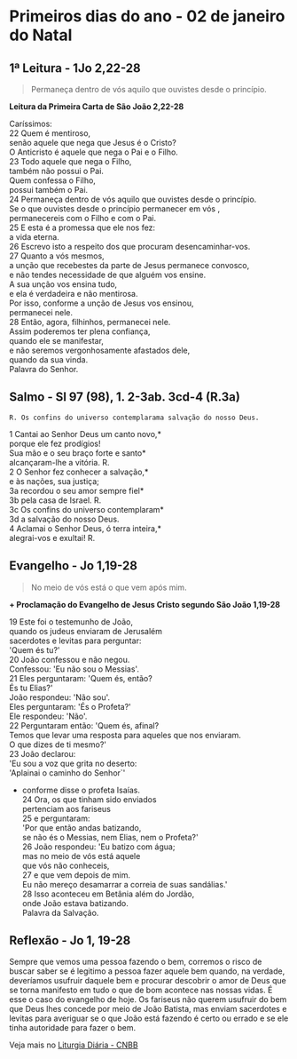 # Primeiros dias do ano - 02 de janeiro do Natal

## 1ª Leitura - 1Jo 2,22-28

> Permaneça dentro de vós aquilo que ouvistes desde o princípio.

**Leitura da Primeira Carta de São João 2,22-28**

Caríssimos:    
22 Quem é mentiroso,    
 senão aquele que nega que Jesus é o Cristo?    
 O Anticristo é aquele que nega o Pai e o Filho.     
23 Todo aquele que nega o Filho,    
 também não possui o Pai.    
 Quem confessa o Filho,    
 possui também o Pai.     
24 Permaneça dentro de vós aquilo que ouvistes desde o princípio.   
 Se o que ouvistes desde o princípio permanecer em vós ,    
 permanecereis com o Filho e com o Pai.     
25 E esta é a promessa que ele nos fez:    
 a vida eterna.     
26 Escrevo isto a respeito dos que procuram desencaminhar-vos.     
27 Quanto a vós mesmos,    
 a unção que recebestes da parte de Jesus permanece convosco,   
 e não tendes necessidade de que alguém vos ensine.    
 A sua unção vos ensina tudo,    
 e ela é verdadeira e não mentirosa.    
 Por isso, conforme a unção de Jesus vos ensinou,   
 permanecei nele.     
28 Então, agora, filhinhos, permanecei nele.   
 Assim poderemos ter plena confiança,    
 quando ele se manifestar,    
 e não seremos vergonhosamente afastados dele,    
 quando da sua vinda.   
 Palavra do Senhor.

## Salmo - Sl 97 (98), 1. 2-3ab. 3cd-4 (R.3a)

`R. Os confins do universo contemplarama salvação do nosso Deus.`

1 Cantai ao Senhor Deus um canto novo,*   
 porque ele fez prodígios!   
 Sua mão e o seu braço forte e santo*   
 alcançaram-lhe a vitória. R.    
2 O Senhor fez conhecer a salvação,*   
 e às nações, sua justiça;    
3a recordou o seu amor sempre fiel*    
3b pela casa de Israel. R.    
3c Os confins do universo contemplaram*    
3d a salvação do nosso Deus.     
4 Aclamai o Senhor Deus, ó terra inteira,*   
 alegrai-vos e exultai! R.

## Evangelho - Jo 1,19-28

> No meio de vós está o que vem após mim.

**+ Proclamação do Evangelho de Jesus Cristo segundo São João 1,19-28**

19 Este foi o testemunho de João,   
 quando os judeus enviaram de Jerusalém    
 sacerdotes e levitas para perguntar:   
 'Quem és tu?'    
20 João confessou e não negou.   
 Confessou: 'Eu não sou o Messias'.    
21 Eles perguntaram: 'Quem és, então?   
 És tu Elias?'   
 João respondeu: 'Não sou'.   
 Eles perguntaram: 'És o Profeta?'   
 Ele respondeu: 'Não'.    
22 Perguntaram então: 'Quem és, afinal?   
 Temos que levar uma resposta para aqueles que nos enviaram.   
 O que dizes de ti mesmo?'    
23 João declarou:   
 'Eu sou a voz que grita no deserto:   
 'Aplainai o caminho do Senhor`'   
 - conforme disse o profeta Isaías.    
24 Ora, os que tinham sido enviados   
 pertenciam aos fariseus    
25 e perguntaram:   
 'Por que então andas batizando,   
 se não és o Messias, nem Elias, nem o Profeta?'    
26 João respondeu: 'Eu batizo com água;   
 mas no meio de vós está aquele   
 que vós não conheceis,    
27 e que vem depois de mim.   
 Eu não mereço desamarrar a correia de suas sandálias.'    
28 Isso aconteceu em Betânia além do Jordão,    
 onde João estava batizando.   
 Palavra da Salvação.

## Reflexão - Jo 1, 19-28

Sempre que vemos uma pessoa fazendo o bem, corremos o risco de buscar saber se é legitimo a pessoa fazer aquele bem quando, na verdade, deveríamos usufruir daquele bem e procurar descobrir o amor de Deus que se torna manifesto em tudo o que de bom acontece nas nossas vidas. É esse o caso do evangelho de hoje. Os fariseus não querem usufruir do bem que Deus lhes concede por meio de João Batista, mas enviam sacerdotes e levitas para averiguar se o que João está fazendo é certo ou errado e se ele tinha autoridade para fazer o bem.

Veja mais no [Liturgia Diária - CNBB](http://liturgiadiaria.cnbb.org.br/app/user/user/UserView.php?ano=2017&mes=1&dia=2)